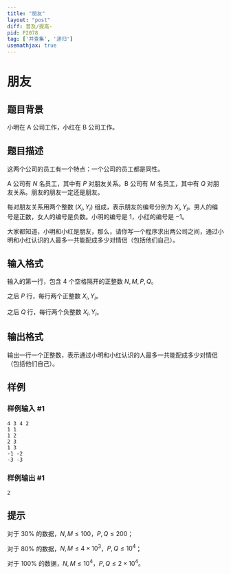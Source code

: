```yaml
---
title: "朋友"
layout: "post"
diff: 普及/提高-
pid: P2078
tag: ['并查集', '递归']
usemathjax: true
---
```


# 朋友
## 题目背景

小明在 A 公司工作，小红在 B 公司工作。
## 题目描述

这两个公司的员工有一个特点：一个公司的员工都是同性。

A 公司有 $N$ 名员工，其中有 $P$ 对朋友关系。B 公司有 $M$ 名员工，其中有 $Q$ 对朋友关系。朋友的朋友一定还是朋友。

每对朋友关系用两个整数 $(X_i,Y_i)$ 组成，表示朋友的编号分别为 $X_i,Y_i$。男人的编号是正数，女人的编号是负数。小明的编号是 $1$，小红的编号是 $-1$。

大家都知道，小明和小红是朋友，那么，请你写一个程序求出两公司之间，通过小明和小红认识的人最多一共能配成多少对情侣（包括他们自己）。
## 输入格式

输入的第一行，包含 $4$ 个空格隔开的正整数 $N,M,P,Q$。

之后 $P$ 行，每行两个正整数 $X_i,Y_i$。

之后 $Q$ 行，每行两个负整数 $X_i,Y_i$。
## 输出格式

输出一行一个正整数，表示通过小明和小红认识的人最多一共能配成多少对情侣（包括他们自己）。
## 样例

### 样例输入 #1
```
4 3 4 2
1 1
1 2
2 3
1 3
-1 -2
-3 -3

```
### 样例输出 #1
```
2
```
## 提示

对于 $30 \%$ 的数据，$N,M \le 100$，$P,Q \le 200$；

对于 $80 \%$ 的数据，$N,M \le 4 \times 10^3$，$P,Q \le 10^4$；

对于 $100 \%$ 的数据，$N,M \le 10^4$，$P,Q \le 2 \times 10^4$。
